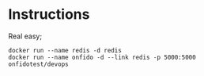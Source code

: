 # Instructions #
Real easy;
```
docker run --name redis -d redis
docker run --name onfido -d --link redis -p 5000:5000 onfidotest/devops
```
